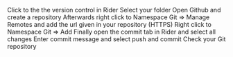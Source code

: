 Click to the the version control in Rider
Select your folder
Open Github and create a repository
Afterwards right click to Namespace Git => Manage Remotes and add the url given in your repository (HTTPS)
Right click to Namespace Git => Add
Finally open the commit tab in Rider and select all changes
Enter commit message and select push and commit
Check your Git repository 
